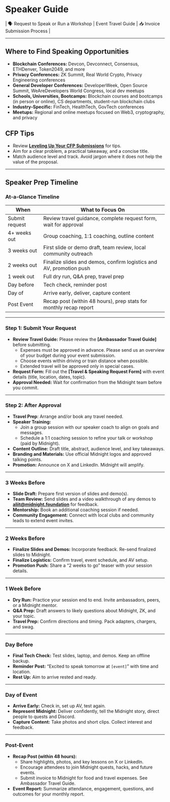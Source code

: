 # Speaker Guide

| 🗣️ Request to Speak or Run a Workshop | Event Travel Guide | 📥 Invoice Submission Process |

---

## Where to Find Speaking Opportunities
- **Blockchain Conferences:** Devcon, Devconnect, Consensus, ETHDenver, Token2049, and more  
- **Privacy Conferences:** ZK Summit, Real World Crypto, Privacy Engineering conferences  
- **General Developer Conferences:** DeveloperWeek, Open Source Summit, WeAreDevelopers World Congress, local dev meetups  
- **Schools, Universities, Bootcamps:** Blockchain courses and bootcamps (in person or online), CS departments, student-run blockchain clubs  
- **Industry-Specific:** FinTech, HealthTech, GovTech conferences  
- **Meetups:** Regional and online meetups focused on Web3, cryptography, and privacy

## CFP Tips
- Review **[Leveling Up Your CFP Submissions](https://docs.google.com/presentation/d/1-JeOBwhaQb6Duj9cY_wpmqPZUrsCj2uP/edit?usp=sharing&ouid=100786831146630912103&rtpof=true&sd=true)** for tips.
- Aim for a clear problem, a practical takeaway, and a concise title.
- Match audience level and track. Avoid jargon where it does not help the value of the proposal.

---

## Speaker Prep Timeline

### At-a-Glance Timeline
| When | What to Focus On |
|---|---|
| Submit request | Review travel guidance, complete request form, wait for approval |
| 4+ weeks out | Group coaching, 1:1 coaching, outline content |
| 3 weeks out | First slide or demo draft, team review, local community outreach |
| 2 weeks out | Finalize slides and demos, confirm logistics and AV, promotion push |
| 1 week out | Full dry run, Q&A prep, travel prep |
| Day before | Tech check, reminder post |
| Day of | Arrive early, deliver, capture content |
| Post Event | Recap post (within 48 hours), prep stats for monthly recap report |

---

### Step 1: Submit Your Request
- **Review Travel Guide:** Please review the **[Ambassador Travel Guide]** before submitting.
  - Expenses must be approved in advance. Please send us an overview of your budget during your event submission.  
  - Choose events within driving or train distance when possible.  
  - Extended travel will be approved only in special cases.
- **Request Form:** Fill out the **[Travel & Speaking Request Form]** with event details (title, location, dates, topic).
- **Approval Needed:** Wait for confirmation from the Midnight team before you commit.

---

### Step 2: After Approval
- **Travel Prep**: Arrange and/or book any travel needed.
- **Speaker Training:**  
  - Join a group session with our speaker coach to align on goals and messages.  
  - Schedule a 1:1 coaching session to refine your talk or workshop (paid by Midnight).
- **Content Outline:** Draft title, abstract, audience level, and key takeaways.
- **Branding and Materials:** Use official Midnight logos and approved talking points.
- **Promotion:** Announce on X and LinkedIn. Midnight will amplify.

---

### 3 Weeks Before
- **Slide Draft:** Prepare first version of slides and demo(s).
- **Team Review:** Send slides and a video walkthrough of any demos to **aliit@midnight.foundation** for feedback.
- **Mentorship:** Book an additional coaching session if needed.
- **Community Engagement:** Connect with local clubs and community leads to extend event invites.

---

### 2 Weeks Before
- **Finalize Slides and Demos:** Incorporate feedback. Re-send finalized slides to Midnight.
- **Finalize Logistics:** Confirm travel, event schedule, and AV setup.
- **Promotion Push:** Share a “2 weeks to go” teaser with your session details.

---

### 1 Week Before
- **Dry Run:** Practice your session end to end. Invite ambassadors, peers, or a Midnight mentor.
- **Q&A Prep:** Draft answers to likely questions about Midnight, ZK, and your topic.
- **Travel Prep:** Confirm directions and timing. Pack adapters, chargers, and swag.

---

### Day Before
- **Final Tech Check:** Test slides, laptop, and demos. Keep an offline backup.
- **Reminder Post:** “Excited to speak tomorrow at `[event]`” with time and location.
- **Rest Up:** Aim to arrive rested and ready.

---

### Day of Event
- **Arrive Early:** Check in, set up AV, test again.
- **Represent Midnight:** Deliver confidently, tell the Midnight story, direct people to quests and Discord.
- **Capture Content:** Take photos and short clips. Collect interest and feedback.

---

### Post-Event
- **Recap Post (within 48 hours):**  
  - Share highlights, photos, and key lessons on X or LinkedIn.  
  - Encourage attendees to join Midnight quests, hacks, and future events.
  - Submit invoice to Midnight for food and travel expenses. See Ambassador Travel Guide.
- **Event Report:** Summarize attendance, engagement, questions, and outcomes for your monthly report.
